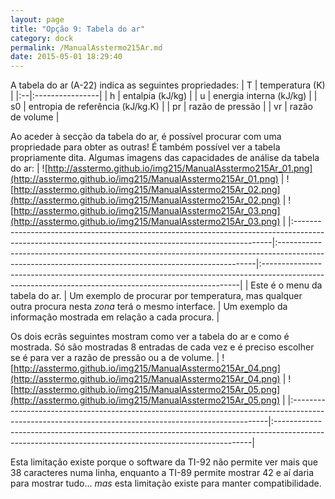 ```yaml
---
layout: page
title: "Opção 9: Tabela do ar"
category: dock
permalink: /ManualAsstermo215Ar.md
date: 2015-05-01 18:29:40
---
```


A tabela do ar (A-22) indica as seguintes propriedades:
| T | temperatura (K) |
|:--|:----------------|
| h | entalpia (kJ/kg) |
| u | energia interna (kJ/kg) |
| s0 | entropia de referência (kJ/kg.K) |
| pr | razão de pressão |
| vr | razão de volume |

Ao aceder à secção da tabela do ar, é possível procurar com uma propriedade para obter as outras! É também possível ver a tabela propriamente dita. Algumas imagens das capacidades de análise da tabela do ar:
| ![http://asstermo.github.io/img215/ManualAsstermo215Ar_01.png](http://asstermo.github.io/img215/ManualAsstermo215Ar_01.png) | ![http://asstermo.github.io/img215/ManualAsstermo215Ar_02.png](http://asstermo.github.io/img215/ManualAsstermo215Ar_02.png) | ![http://asstermo.github.io/img215/ManualAsstermo215Ar_03.png](http://asstermo.github.io/img215/ManualAsstermo215Ar_03.png) |
|:------------------------------------------------------------------------------------------------------------------------------------------------------|:------------------------------------------------------------------------------------------------------------------------------------------------------|:------------------------------------------------------------------------------------------------------------------------------------------------------|
| Este é o menu da tabela do ar.                                                                                                                       | Um exemplo de procurar por temperatura, mas qualquer outra procura nesta _zona_ terá o mesmo interface.                                              | Um exemplo da informação mostrada em relação a cada procura.                                                                                      |

Os dois ecrãs seguintes mostram como ver a tabela do ar e como é mostrada. Só são mostradas 8 entradas de cada vez e é preciso escolher se é para ver a razão de pressão ou a de volume.
| ![http://asstermo.github.io/img215/ManualAsstermo215Ar_04.png](http://asstermo.github.io/img215/ManualAsstermo215Ar_04.png) | ![http://asstermo.github.io/img215/ManualAsstermo215Ar_05.png](http://asstermo.github.io/img215/ManualAsstermo215Ar_05.png) |
|:------------------------------------------------------------------------------------------------------------------------------------------------------|:------------------------------------------------------------------------------------------------------------------------------------------------------|

Esta limitação existe porque o software da TI-92 não permite ver mais que 38 caracteres numa linha, enquanto a TI-89 permite mostrar 42 e aí daria para mostrar tudo... _mas_ esta limitação existe para manter compatibilidade.